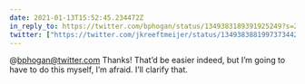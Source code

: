 ```yaml
---
date: 2021-01-13T15:52:45.234472Z
in_reply_to: https://twitter.com/bphogan/status/1349383189391925249?s=21
twitter: ["https://twitter.com/jkreeftmeijer/status/1349383881997373442"]
---
```

@bphogan@twitter.com Thanks! That’d be easier indeed, but I’m going to have to do this myself, I’m afraid. I’ll clarify that. 
